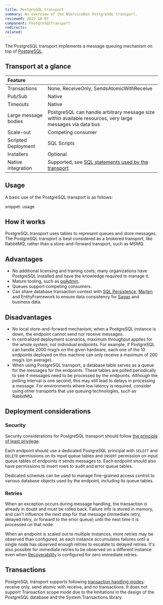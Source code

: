 ```yaml
---
title: PostgreSQL transport
summary: An overview of the NServiceBus PostgreSQL transport.
reviewed: 2022-10-07
component: PostgreSqlTransport
redirects:
related:
---
```


The PostgreSQL transport implements a message queuing mechanism on top of [PostgreSQL](https://www.postgresql.org/).

## Transport at a glance

|Feature                    |   |
|:---                       |---
|Transactions |None, ReceiveOnly, SendsAtomicWithReceive 
|Pub/Sub                    |Native
|Timeouts                   |Native
|Large message bodies       |PostgreSQL can handle arbitrary message size within available resources, very large messages via data bus
|Scale-out                  |Competing consumer
|Scripted Deployment        |SQL Scripts
|Installers                 |Optional
|Native integration         |Supported, see [SQL statements used by the transport](https://github.com/Particular/NServiceBus.SqlServer/blob/master/src/NServiceBus.Transport.PostgreSql/PostgreSqlConstants.cs)

## Usage

A basic use of the PostgreSQL transport is as follows:

snippet: usage

## How it works

PostgreSQL transport uses tables to represent queues and store messages. The PostgreSQL transport is best considered as a brokered transport, like RabbitMQ, rather than a store-and-forward transport, such as MSMQ.

## Advantages

 * No additional licensing and training costs; many organizations have PostgreSQL installed and have the knowledge required to manage it.
 * Mature tooling, such as [pgAdmin](https://www.pgadmin.org/).
 * Queues support competing consumers.
 * Can share database transaction context with [SQL Persistence](/persistence/sql/), [Marten](https://martendb.io/) and EntityFramework to ensure data consistency for [Sagas](/nservicebus/sagas/) and business data.


## Disadvantages

 * No local store-and-forward mechanism; when a PostgreSQL instance is down, the endpoint cannot send nor receive messages.
 * In centralized deployment scenarios, maximum throughput applies for the whole system, not individual endpoints. For example, if PostgreSQL can handle 2000 msg/s on the given hardware, each one of the 10 endpoints deployed on this machine can only receive a maximum of 200 msg/s (on average).
 * When using PostgreSQL transport, a database table serves as a queue for the messages for the endpoints. These tables are polled periodically to see if messages need to be processed by the endpoints. Although the polling interval is one second, this may still lead to delays in processing a message. For environments where low latency is required, consider using other transports that use queuing technologies, such as RabbitMQ.


## Deployment considerations

### Security

Security considerations for PostgreSQL transport should follow [the principle of least privilege](https://en.wikipedia.org/wiki/Principle_of_least_privilege).

Each endpoint should use a dedicated PostgreSQL principal with `SELECT` and `DELETE` permissions on its input queue tables and `INSERT` permission on input queue tables of endpoints it sends messages to. Each endpoint should also have permissions to insert rows to audit and error queue tables.

Dedicated schemas can be used to manage fine-grained access control to various database objects used by the endpoint, including its queue tables.

### Retries

When an exception occurs during message handling, the transaction is already in doubt and must be rolled back. Failure info is stored in memory, and can't influence the next step for that message (immediate retry, delayed retry, or forward to the error queue) until the next time it is processed on that node.

When an endpoint is scaled out to multiple instances, more retries may be observed than configured, as each instance accumulates failures until a single node has observed enough retries to escalate to delayed retries. It's also possible for immediate retries to be observed on a different instance even when [Recoverability](/nservicebus/recoverability/) is configured for zero immediate retries.

## Transactions

PostgreSQL transport supports following [transaction handling modes](/transports/transactions.md): receive only, send atomic with receive, and no transactions. It does not support Transaction scope mode due to the limitations in the design of the PostgreSQL database and the System.Transactions library.
